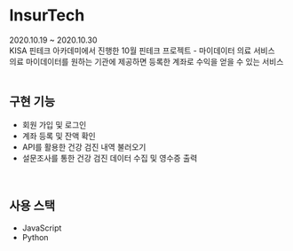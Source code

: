# InsurTech
2020.10.19 ~ 2020.10.30<br>
KISA 핀테크 아카데미에서 진행한 10월 핀테크 프로젝트 - 마이데이터 의료 서비스<br>
의료 마이데이터를 원하는 기관에 제공하면 등록한 계좌로 수익을 얻을 수 있는 서비스
<br><br>

## 구현 기능
- 회원 가입 및 로그인
- 계좌 등록 및 잔액 확인
- API를 활용한 건강 검진 내역 불러오기
- 설문조사를 통한 건강 검진 데이터 수집 및 영수증 출력
<br>

## 사용 스택
- JavaScript
- Python
